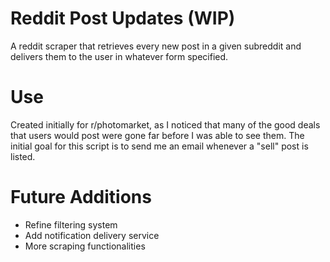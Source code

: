 # Reddit Post Updates (WIP)
A reddit scraper that retrieves every new post in a given subreddit and delivers them to the user in whatever form specified.
# Use
Created initially for r/photomarket, as I noticed that many of the good deals that users would post were gone far before I was able to see them. The initial goal for this script is to send me an email whenever a "sell" post is listed.

# Future Additions
- Refine filtering system
- Add notification delivery service
- More scraping functionalities
